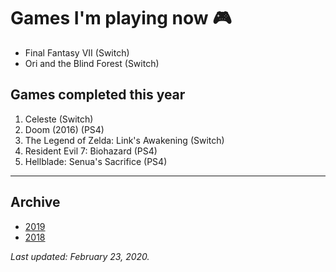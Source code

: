 # Games I'm playing now 🎮

- Final Fantasy VII (Switch)
- Ori and the Blind Forest (Switch)

## Games completed this year

1. Celeste (Switch)
1. Doom (2016) (PS4)
1. The Legend of Zelda: Link's Awakening (Switch)
1. Resident Evil 7: Biohazard (PS4)
1. Hellblade: Senua's Sacrifice (PS4)

---

## Archive

- [2019](/plays/2019)
- [2018](/plays/2018)

*Last updated: February 23, 2020.*

